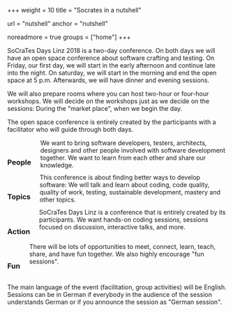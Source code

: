 +++
weight = 10
title = "Socrates in a nutshell"

url = "nutshell"
anchor = "nutshell"

noreadmore = true
groups = ["home"]
+++

SoCraTes Days Linz 2018 is a two-day conference. On both days we will have an open space conference about software crafting and testing. On Friday, our first day, we will start in the early afternoon and continue late into the night. On saturday, we will start in the morning and end the open space at 5 p.m. Afterwards, we will have dinner and evening sessions.

We will also prepare rooms where you can host two-hour or four-hour workshops. We will decide on the workshops just as we decide on the sessions: During the "market place", when we begin the day.

The open space conference is entirely created by the participants with a facilitator who will guide through both days.

<div class="row blocks">
	<div class="three columns block">
		<h3 class="block-heading"><i class="fa fa-users" aria-hidden="true"></i><br/>People</h3>
		We want to bring software developers, testers, architects, designers and other people involved with software development together. We want to learn from each other and share our knowledge.
	</div>
	<div class="three columns block">
		<h3 class="block-heading"><i class="fa fa-clipboard" aria-hidden="true"></i><br/>Topics</h3>
		This conference is about finding better ways to develop software: We will talk and learn about coding, code quality, quality of work, testing, sustainable development, mastery and other topics.
	</div>
	<div class="three columns block">
		<h3 class="block-heading"><i class="fa fa-comment" aria-hidden="true"></i><br/>Action</h3>
		SoCraTes Days Linz is a conference that is entirely created by its participants. We want hands-on coding sessions, sessions focused on discussion, interactive talks, and more.
	</div>
	<div class="three columns block">
		<h3 class="block-heading"><i class="fa fa-thumbs-up" aria-hidden="true"></i><br/>Fun</h3>
		There will be lots of opportunities to meet, connect, learn, teach, share, and have fun together. We also highly encourage "fun sessions".
	</div>
</div>

The main language of the event (facilitation, group activities) will be English. Sessions can be in German if everybody in the audience of the session understands German or if you announce the session as "German session".

<!--more-->
